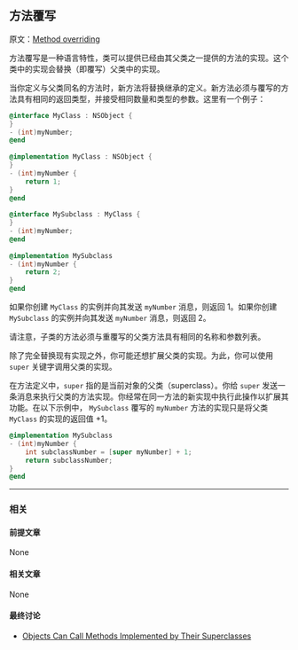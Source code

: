 ## 方法覆写

原文：[Method overriding](https://developer.apple.com/library/archive/documentation/General/Conceptual/DevPedia-CocoaCore/MethodOverriding.html#//apple_ref/doc/uid/TP40008195-CH57-SW1)

方法覆写是一种语言特性，类可以提供已经由其父类之一提供的方法的实现。这个类中的实现会替换（即覆写）父类中的实现。

当你定义与父类同名的方法时，新方法将替换继承的定义。新方法必须与覆写的方法具有相同的返回类型，并接受相同数量和类型的参数。这里有一个例子：

```objectivec
@interface MyClass : NSObject {
}
- (int)myNumber;
@end
 
@implementation MyClass : NSObject {
}
- (int)myNumber {
    return 1;
}
@end
 
@interface MySubclass : MyClass {
}
- (int)myNumber;
@end
 
@implementation MySubclass
- (int)myNumber {
    return 2;
}
@end
```

如果你创建 `MyClass` 的实例并向其发送 `myNumber` 消息，则返回 1。如果你创建 `MySubclass` 的实例并向其发送 `myNumber` 消息，则返回 2。

请注意，子类的方法必须与重覆写的父类方法具有相同的名称和参数列表。

除了完全替换现有实现之外，你可能还想扩展父类的实现。为此，你可以使用 `super` 关键字调用父类的实现。

在方法定义中，`super` 指的是当前对象的父类（superclass）。你给 `super` 发送一条消息来执行父类的方法实现。你经常在同一方法的新实现中执行此操作以扩展其功能。在以下示例中， `MySubclass` 覆写的 `myNumber` 方法的实现只是将父类 `MyClass` 的实现的返回值 +1。

```objectivec
@implementation MySubclass
- (int)myNumber {
    int subclassNumber = [super myNumber] + 1;
    return subclassNumber;
}
@end
```

---

### 相关

#### 前提文章

None

#### 相关文章

None

#### 最终讨论

* [Objects Can Call Methods Implemented by Their Superclasses](https://developer.apple.com/library/archive/documentation/Cocoa/Conceptual/ProgrammingWithObjectiveC/WorkingwithObjects/WorkingwithObjects.html#//apple_ref/doc/uid/TP40011210-CH4-SW11)

